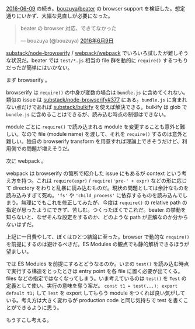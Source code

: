 [2016-06-09][] の続き。[bouzuya/beater][] の browser support を検証した。想定通りにいかず、大幅な見直しが必要になった。

<blockquote class="twitter-tweet" data-lang="ja"><p lang="ja" dir="ltr">beater の browser 対応、できてなかった</p>&mdash; bouzuya (@bouzuya) <a href="https://twitter.com/bouzuya/status/741053851139072000">2016年6月9日</a></blockquote>
<script async src="//platform.twitter.com/widgets.js" charset="utf-8"></script>

[substack/node-browserify][] / [webpack/webpack][] でいろいろ試したが難しそうな状況だ。beater では `test/*.js` 相当の file 群を動的に `require()` するつもりだったが簡単にはいかない。

まず browserify 。

browserify は `require()` の中身が変数の場合は `bundle.js` に含めてくれない。類似の issue は [substack/node-browserify#377](https://github.com/substack/node-browserify/issues/377) にある。`bundle.js` に含まれない点だけであれば [substack/bulkify][] を使えば解決できる。bulkify は glob で `bundle.js` に含めることはできるが、読み込む時点の制御はできない。

module ごとに `require()` で読み込まれる module を変更することも意外と難しい。なので file (module name) を渡して、それを `require()` するのは意外と難しい。独自の browserify transform を用意すれば理論上できそうだけど、利用側での問題が増えそうだ。

次に webpack 。

webpack は browserify の箇所で紹介した issue にもあるが context という考え方を持つ。これは `require(expr)` / `require('pre-' + expr)` などの形に応じて directory をわりと乱暴に読み込むものだ。現状の問題としては余計なものを読み込みすぎて死ぬ。`'fs'` や `'child_process'` に依存するものを読み込んでしまう。無理にでもこれを修正してみたが、今度は `require()` の relative path の指定が思ったようにできず、苦しむ。つくったぼくでこれだ。beater の挙動を知らないと、なぜそんな設定をするのか、どのような path が正解なのか分からないはずだ。

上記に一日費やして、ぼくはひとつ結論に至った。browser で動的な `require()` を前提にするのは避けるべきだ。ES Modules の観点でも静的解析できるほうが望ましい。

では ES Modules を前提にするとどうなるのか。いまの `test()` を読み込む時点で実行する構造をとったときは entry point を各 file に置く必要が出てくる。files などの指定ではなくなってしまう。いま考えているのは `test()` を `Test` の定義として使い、実行の意味を奪う案だ。 `const t1 = test(...); export default t1;` して `Test` を export してもらう module をつくれば良い気がしている。考え方は大きく変わるが production code と同じ気持ちで test を書くことができるように思う。

もうすこし考える。

[2016-06-09]: http://blog.bouzuya.net/2016/06/09/
[bouzuya/beater]: https://github.com/bouzuya/beater
[substack/bulkify]: https://github.com/substack/bulkify
[substack/node-browserify]: https://github.com/substack/node-browserify
[webpack/webpack]: https://github.com/webpack/webpack

